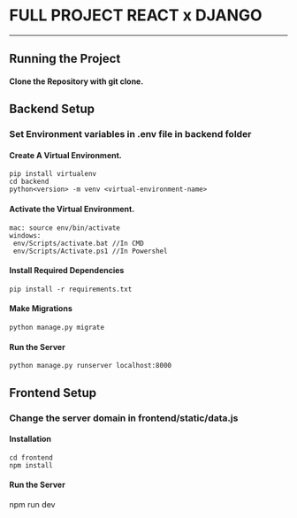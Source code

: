 # FULL PROJECT REACT x DJANGO

---

## Running the Project

#### Clone the Repository with git clone.

## Backend Setup

### Set Environment variables in .env file in backend folder

#### Create A Virtual Environment.

```
pip install virtualenv
cd backend
python<version> -m venv <virtual-environment-name>
```

#### Activate the Virtual Environment.

```
mac: source env/bin/activate
windows:
 env/Scripts/activate.bat //In CMD
 env/Scripts/Activate.ps1 //In Powershel

```

#### Install Required Dependencies

```
pip install -r requirements.txt
```

#### Make Migrations

```
python manage.py migrate
```

#### Run the Server

```
python manage.py runserver localhost:8000
```

## Frontend Setup

### Change the server domain in frontend/static/data.js

#### Installation

```
cd frontend
npm install
```

#### Run the Server

npm run dev


